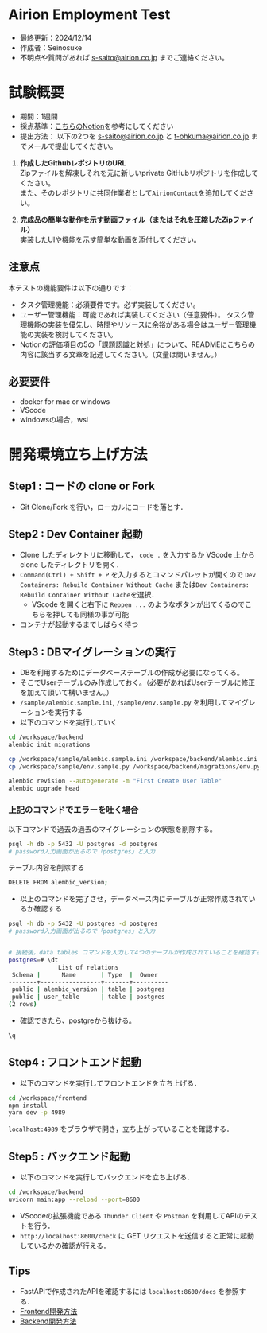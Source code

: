 # Airion Employment Test
- 最終更新：2024/12/14
- 作成者：Seinosuke
- 不明点や質問があれば s-saito@airion.co.jp までご連絡ください。

# 試験概要
- 期間：1週間
- 採点基準：[こちらのNotion](https://airion.notion.site/7c2f22a677244af895894e71efd21e3c)を参考にしてください
- 提出方法：
以下の2つを s-saito@airion.co.jp と t-ohkuma@airion.co.jp までメールで提出してください。

1. **作成したGithubレポジトリのURL**  
   Zipファイルを解凍しそれを元に新しいprivate GitHubリポジトリを作成してください。  
   また、そのレポジトリに共同作業者として`AirionContact`を追加してください。

2. **完成品の簡単な動作を示す動画ファイル（またはそれを圧縮したZipファイル）**  
   実装したUIや機能を示す簡単な動画を添付してください。




## 注意点
本テストの機能要件は以下の通りです：
- タスク管理機能：必須要件です。必ず実装してください。
- ユーザー管理機能：可能であれば実装してください（任意要件）。
タスク管理機能の実装を優先し、時間やリソースに余裕がある場合はユーザー管理機能の実装を検討してください。
- Notionの評価項目の5の「課題認識と対処」について、READMEにこちらの内容に該当する文章を記述してください。（文量は問いません。）


## 必要要件
- docker for mac or windows
- VScode
- windowsの場合，wsl

# 開発環境立ち上げ方法
## Step1 : コードの clone or Fork
- Git Clone/Fork を行い，ローカルにコードを落とす．

## Step2 : Dev Container 起動
- Clone したディレクトリに移動して， `code .` を入力するか VScode 上から clone したディレクトリを開く．
- `Command(Ctrl) + Shift + P` を入力するとコマンドパレットが開くので `Dev Containers: Rebuild Container Without Cache` または`Dev Containers: Rebuild Container Without Cache`を選択．
    - VScode を開くと右下に `Reopen ...` のようなボタンが出てくるのでこちらを押しても同様の事が可能
- コンテナが起動するまでしばらく待つ

## Step3 : DBマイグレーションの実行
- DBを利用するためにデータベーステーブルの作成が必要になってくる。
- そこでUserテーブルのみ作成しておく。（必要があればUserテーブルに修正を加えて頂いて構いません。）
- `/sample/alembic.sample.ini`, `/sample/env.sample.py` を利用してマイグレーションを実行する
- 以下のコマンドを実行していく
```bash
cd /workspace/backend
alembic init migrations

cp /workspace/sample/alembic.sample.ini /workspace/backend/alembic.ini 
cp /workspace/sample/env.sample.py /workspace/backend/migrations/env.py

alembic revision --autogenerate -m "First Create User Table"
alembic upgrade head
```

### 上記のコマンドでエラーを吐く場合
以下コマンドで過去の過去のマイグレーションの状態を削除する。
```bash
psql -h db -p 5432 -U postgres -d postgres
# password入力画面が出るので「postgres」と入力
```
テーブル内容を削除する
```bash
DELETE FROM alembic_version;
```

- 以上のコマンドを完了させ，データベース内にテーブルが正常作成されているか確認する
```bash
psql -h db -p 5432 -U postgres -d postgres
# password入力画面が出るので「postgres」と入力


# 接続後，data tables コマンドを入力して4つのテーブルが作成されていることを確認する．
postgres=# \dt
              List of relations
 Schema |      Name       | Type  |  Owner   
--------+-----------------+-------+----------
 public | alembic_version | table | postgres
 public | user_table      | table | postgres
(2 rows)
```

- 確認できたら、postgreから抜ける。
```bash
\q
```

## Step4 : フロントエンド起動
- 以下のコマンドを実行してフロントエンドを立ち上げる．

```bash
cd /workspace/frontend
npm install
yarn dev -p 4989
```

`localhost:4989` をブラウザで開き，立ち上がっていることを確認する．

## Step5 : バックエンド起動
- 以下のコマンドを実行してバックエンドを立ち上げる．
```bash
cd /workspace/backend
uvicorn main:app --reload --port=8600
```

- VScodeの拡張機能である `Thunder Client` や `Postman` を利用してAPIのテストを行う．
- `http://localhost:8600/check` に GET リクエストを送信すると正常に起動しているかの確認が行える．

## Tips
- FastAPIで作成されたAPIを確認するには `localhost:8600/docs` を参照する．
- [Frontend開発方法](/public/frontend.md)
- [Backend開発方法](/public/backend.md)
